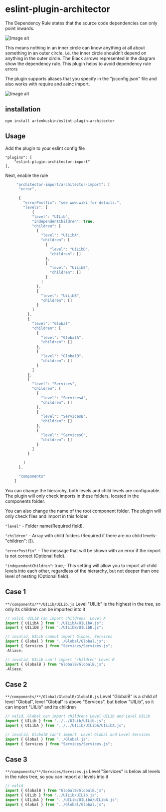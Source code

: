 # eslint-plugin-architector

The Dependency Rule states that the source code dependencies can only point inwards.

![Image alt](https://github.com/artemkuskin/eslint-plugin-architector/blob/main/image/image.webp)

This means nothing in an inner circle can know anything at all about something in an outer circle. i.e. the inner circle shouldn’t depend on anything in the outer circle. The Black arrows represented in the diagram show the dependency rule. This plugin helps to avoid dependency rule errors

The plugin supports aliases that you specify in the "jsconfig.json" file and also works with require and asinc import.

![Image alt](<https://github.com/artemkuskin/eslint-plugin-architector/blob/main/image/Untitled%20Workspace%20-%20Copy%20(4).png>)

## installation

```
npm install artemkuskin/eslint-plagin-architector
```

## Usage

Add the plugin to your eslint config file

```
"plugins": [
    "eslint-plugin-architector-import"
],
```

Next, enable the rule

```js
     "architector-import/architector-import": [
      "error",

      {
        "errorPostfix": "see www.wiki for details.",
        "levels": [
            {
            "level": "UILib",
            "independentChildren": true,
            "children": [
              {
                "level": "UiLibA",
                "children": [
                  {
                    "level": "UiLibD",
                    "children": []
                  },
                  {
                    "level": "UiLibE",
                    "children": []
                  }
                ]
              },
              {
                "level": "UiLibB",
                "children": []
              }
            ]
          },
          {
            "level": "Global",
            "children": [
              {
                "level": "GlobalA",
                "children": []
              },
              {
                "level": "GlobalB",
                "children": []
              }
            ]
          },
          {
            "level": "Services",
            "children": [
              {
                "level": "ServicesA",
                "children": []
              },
              {
                "level": "ServicesB",
                "children": []
              },
              {
                "level": "ServicesC",
                "children": []
              }
            ]
          }

        ]
      },

      "components"
    ]
```

You can change the hierarchy, both levels and child levels are configurable. The plugin will only check imports in these folders, located in the components folder.

You can also change the name of the root component folder. The plugin will only check files and import in this folder.

`"level"` - Folder name(Required field).

`"children"` - Array with child folders (Required if there are no child levels- "children": []).

`"errorPostfix"` - The message that will be shown with an error if the import is not correct (Optional field).

`"independentChildren"`: true,- This setting will allow you to import all child levels into each other, regardless of the hierarchy, but not deeper than one level of nesting (Optional field).

## Case 1

`**/components/**/UILib/UILib.js`
Level "UILib" is the highest in the tree, so only its children can be imported into it

```js
// valid, UILiB can import childrens  Level A
import { UILibA } from "./UILibA/UILibA.js";
import { UILibB } from "./UILibB/UILibB.js";

// invalid, UILib cannot import Global, Services
import { Global } from "../Global/Global.js";
import { Services } from "Services/Services.js";
-Aliase;

// invalid, UILib can't import "children" Level B
import { GlobalB } from "GlobalB/GlobalB.js";
-Aliase;
```

## Case 2

`**/components/**/Global/GlobalB/GlobalB.js`
Level "GlobalB" is a child of level "Global", level "Global" is above "Services", but below "UILib", so it can import "UILib" and its children

```js
// valid, Global can import childrens Level UILib and Level UILib
import { UILib } from "../../UILib/UILib.js";
import { UILibA } from "../../UILib/UILibA/UILibA.js";

// invalid, GlobalB can't import  Level Global and Level Services
import { Global } from "../Global.js";
import { Services } from "Services/Services.js";
```

## Case 3

`**/components/**/Services/Services.js`
Level "Services" is below all levels in the rules tree, so you can import all levels into it

```js
// valid
import { GlobalB } from "GlobalB/GlobalB.js";
import { UILib } from "../UILib/UILib.js";
import { UILibA } from "../UILib/UILibA/UILibA.js";
import { Global } from "../Global/Global.js";
```
